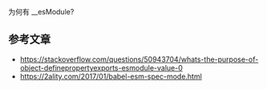为何有 __esModule?

## 参考文章

- https://stackoverflow.com/questions/50943704/whats-the-purpose-of-object-definepropertyexports-esmodule-value-0
- https://2ality.com/2017/01/babel-esm-spec-mode.html
